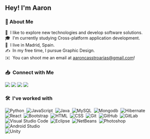 <h2>Hey! I'm Aaron</h2>

###  💬&nbsp;About Me

🔭 &nbsp;I like to explore new technologies and develop software solutions.\
🎓 &nbsp;I'm currently studying Cross-platform application development.\
📍 &nbsp;I live in Madrid, Spain.\
✍️ &nbsp;In my free time, I pursue Graphic Design.\
✉️ &nbsp;You can shoot me an email at aaroncasstroarias@gmail.com! 

### 📥 &nbsp;Connect with Me

<a href="https://www.linkedin.com/in/aaron-castro-b179152a0/"><img src="https://img.shields.io/badge/-Aaron%20Castro%20Arias-0077B5?style=flat&logo=Linkedin&link=https%3A%2F%2Fwww.linkedin.com%2Fin%2Faaron-castro-b179152a0%2F"/></a>
<a href="mailto:aaroncasstroarias@gmail.com"><img src="https://img.shields.io/badge/-aaroncasstroarias%40gmail.com-D14836?style=flat&logo=Gmail&logoColor=white"/></a>
<a href="https://instagram.com/aaroncxsstro"><img src="https://img.shields.io/badge/-@aaroncxsstro-E4405F?style=flat&logo=Instagram&logoColor=white"/></a>
<a href="https://github.com/aaroncxsstro"><img src="https://img.shields.io/badge/-@aaroncxsstro-05122A?style=flat&logo=Github&logoColor=white"/></a>

### 🛠 &nbsp;I've worked with

![Python](https://img.shields.io/badge/-Python-05122A?style=flat&logo=python)&nbsp;
![JavaScript](https://img.shields.io/badge/-JavaScript-05122A?style=flat&logo=javascript)&nbsp;
![Java](https://img.shields.io/badge/-Java-05122A?style=flat&logo=Java&logoColor=FFA518)&nbsp;
![MySQL](https://img.shields.io/badge/-MySQL-05122A?style=flat&logo=mysql)&nbsp;
![Mongodb](https://img.shields.io/badge/-MongoDB-05122A?style=flat&logo=mongodb)&nbsp;
![Hibernate](https://img.shields.io/badge/-Hibernate-05122A?style=flat&logo=hibernate)&nbsp;\
![React](https://img.shields.io/badge/-React-05122A?style=flat&logo=react)&nbsp;
![Bootstrap](https://img.shields.io/badge/-Bootstrap-05122A?style=flat&logo=bootstrap&logoColor=563D7C)&nbsp;
![HTML](https://img.shields.io/badge/-HTML-05122A?style=flat&logo=HTML5)&nbsp;
![CSS](https://img.shields.io/badge/-CSS-05122A?style=flat&logo=CSS3&logoColor=1572B6)&nbsp;
![Git](https://img.shields.io/badge/-Git-05122A?style=flat&logo=git)&nbsp;
![GitHub](https://img.shields.io/badge/-GitHub-05122A?style=flat&logo=github)&nbsp;
![GitLab](https://img.shields.io/badge/-GitLab-05122A?style=flat&logo=gitlab)&nbsp;\
![Visual Studio Code](https://img.shields.io/badge/-Visual%20Studio%20Code-05122A?style=flat&logo=visual-studio-code&logoColor=007ACC)&nbsp;
![Eclipse](https://img.shields.io/badge/-Eclipse-05122A?style=flat&logo=eclipse-ide&logoColor=2C2255)&nbsp;
![NetBeans](https://img.shields.io/badge/-NetBeans-05122A?style=flat&logo=apachenetbeanside)&nbsp;
![Photoshop](https://img.shields.io/badge/-Photoshop-05122A?style=flat&logo=adobe-photoshop)&nbsp;
![Android Studio](https://img.shields.io/badge/-Android%20Studio-05122A?style=flat&logo=androidstudio)&nbsp;\
![Unity](https://img.shields.io/badge/-Unity-05122A?style=flat&logo=unity)&nbsp;

